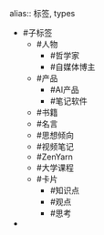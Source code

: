alias:: 标签, types

- #子标签
	- #人物
		- #哲学家
		- #自媒体博主
	- #产品
		- #AI产品
		- #笔记软件
	- #书籍
	- #名言
	- #思想倾向
	- #视频笔记
	- #ZenYarn
	- #大学课程
	- #卡片
		- #知识点
		- #观点
		- #思考
-